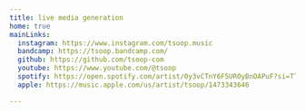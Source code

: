 ```yaml
---
title: live media generation
home: true
mainLinks:
  instagram: https://www.instagram.com/tsoop.music
  bandcamp: https://tsoop.bandcamp.com/
  github: https://github.com/tsoop-com
  youtube: https://www.youtube.com/@tsoop 
  spotify: https://open.spotify.com/artist/0y3vCTnY6F5UROyBnOAPuF?si=TTC8BaneT0egl9Ek9Z11Hw
  apple: https://music.apple.com/us/artist/tsoop/1473343646

---
```


<script setup>
import { useData } from 'vitepress'
const { frontmatter } = useData()
</script>

<top-head />

<about />

<links color="#709c65" class="text-4xl py-16 row" :links="frontmatter.mainLinks" />

<!-- <browse-content /> -->

<about-us class="row" />
